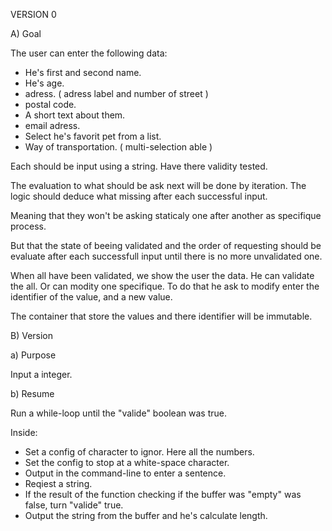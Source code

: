 
VERSION 0

A) Goal

The user can enter the following data:
- He's first and second name.
- He's age.
- adress. ( adress label and number of street )
- postal code.
- A short text about them.
- email adress.
- Select he's favorit pet from a list.
- Way of transportation. ( multi-selection able )

Each should be input using a string.
Have there validity tested.

The evaluation to what should be ask next
will be done by iteration.
The logic should deduce what missing
after each successful input.

Meaning that they won't be asking staticaly
one after another as specifique process.

But that the state of beeing validated
and the order of requesting
should be evaluate after each successfull input
until there is no more unvalidated one.

When all have been validated,
we show the user the data.
He can validate the all.
Or can modity one specifique.
To do that he ask to modify
enter the identifier of the value,
and a new value.

The container that store the values
and there identifier will be immutable.

B) Version

a) Purpose

Input a integer.

b) Resume

Run a while-loop until the "valide" boolean was true.

Inside:
- Set a config of character to ignor. Here all the numbers.
- Set the config to stop at a white-space character.
- Output in the command-line to enter a sentence.
- Reqiest a string.
- If the result of the function checking if the buffer was "empty" was false, turn "valide" true. 
- Output the string from the buffer and he's calculate length.


